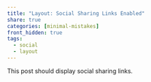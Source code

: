 ```yaml
---
title: "Layout: Social Sharing Links Enabled"
share: true
categories: [minimal-mistakes]
front_hidden: true
tags:
  - social
  - layout
---
```


This post should display social sharing links.

